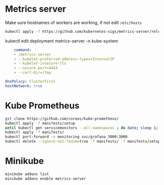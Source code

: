 # Metrics server

Make sure hostnames of workers are working, if not edit `/etc/hosts`

```sh
kubectl apply -f https://github.com/kubernetes-sigs/metrics-server/releases/latest/download/components.yaml
```

kubectl edit deployment metrics-server -n kube-system

```yml
    command:
    - /metrics-server 
    - --kubelet-preferred-address-types=InternalIP
    - --kubelet-insecure-tls
    - --secure-port=4443
    - --cert-dir=/tmp

dnsPolicy: ClusterFirst
hostNetwork: true
```

# Kube Prometheus

```sh
git clone https://github.com/coreos/kube-prometheus/
kubectl apply -f manifests/setup
until kubectl get servicemonitors --all-namespaces ; do date; sleep 1; echo ""; done
kubectl apply -f manifests/
kubectl port-forward -n monitoring svc/grafana 3000:3000
kubectl delete --ignore-not-found=true -f manifests/ -f manifests/setup
```

# Minikube

```sh
minikube addons list
minikube addons enable metrics-server
```

